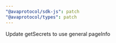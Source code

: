 ```yaml
---
"@avaprotocol/sdk-js": patch
"@avaprotocol/types": patch
---
```


Update getSecrets to use general pageInfo
